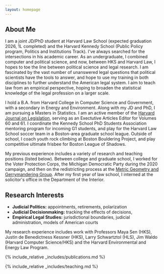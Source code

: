 ```yaml
---
layout: homepage
---
```


## About Me

I am a joint JD/PhD student at Harvard Law School (expected graduation 2026, 1L completed) and the Harvard Kennedy School (Public Policy program, Politics and Institutions Track). I've always searched for the intersections in his academic career. As an undergraduate, I combined computer and political science, and now, between HKS and Harvard Law, I hopes to toe the line between political science and legal research. I am fascinated by the vast number of unanswered legal questions that political scientists have the tools to answer, and hope to use my training in both disciplines to further understand the American legal system. I aim to teach law from an empirical perspective, hoping to broaden the statistical knowledge of the legal profession on a larger scale.

I hold a B.A. from Harvard College in Computer Science and Government, with a secondary in Energy and Environment. Along with my JD and PhD, I am pursuing a Masters in Statistics. I am an active member of the [Harvard Journal on Legislation](https://harvardjol.com), serving as an Exectutive Articles Editor for Volumes 60 and 61. I coordinate the Kennedy School PhD Students Association mentoring program for incoming G1 students, and play for the Harvard Law School soccer team in a Boston-area graduate school league. Outside of school, I coach youth rock climbing at Boston Bouldering Project, and play competitive ultimate frisbee for Boston League of Shadows.

My previous experience includes a variety of research and teaching positions (listed below). Between college and graduate school, I worked for the Voter Protection Corps, the Michigan Democratic Party during the 2020 campaign, and then on the redistricting process at the [Metric Geometry and Gerrymandering Group](https://mggg.org). After my first year of law school, I interned at the solicitor's office in the Department of the Interior.

## Research Interests

- **Judicial Politics:** appointments, retirements, polarization
- **Judicial Decisionmaking:** tracking the effects of decisions, 
- **Empirical Legal Studies:** jurisdictional boundaries, judicial administration, models of American courts

My research experience includes work with Professors Maya Sen (HKS), Justin de Benedictness Kessner (HKS), Larry Schwartztol (HLS), Jim Waldo (Harvard Computer Science/HKS) and the Harvard Environmental and Energy Law Program.


{% include_relative _includes/publications.md %}

{% include_relative _includes/teaching.md %}

